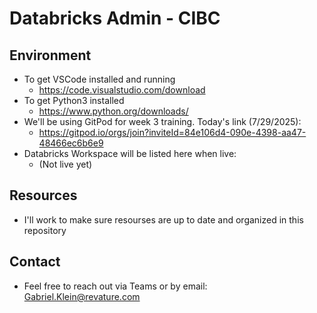 # Databricks Admin - CIBC

## Environment
  - To get VSCode installed and running
    - https://code.visualstudio.com/download
  - To get Python3 installed
    - https://www.python.org/downloads/
  - We'll be using GitPod for week 3 training. Today's link (7/29/2025):
    - https://gitpod.io/orgs/join?inviteId=84e106d4-090e-4398-aa47-48466ec6b6e9
  - Databricks Workspace will be listed here when live:
    - (Not live yet)

## Resources
  - I'll work to make sure resourses are up to date and organized in this repository

## Contact
  - Feel free to reach out via Teams or by email: Gabriel.Klein@revature.com

